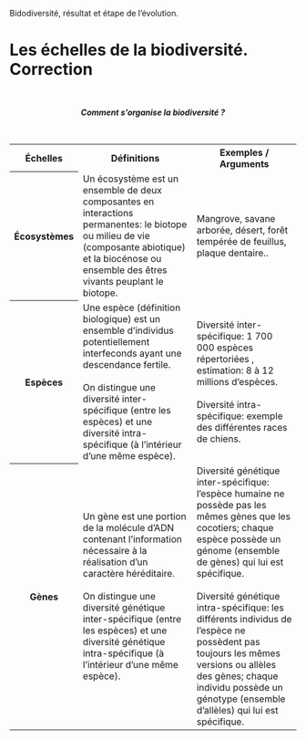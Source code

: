 <p>Bidodiversité, résultat et étape de l’évolution.</p>

# Les échelles de la biodiversité. Correction

<p></br></p>

*<p align=center><strong>Comment s’organise la biodiversité ?</strong></p>*

<p></br></p>


<div align=center>
<table>

<tr>

<th>Échelles</th> <th>Définitions</th> <th>Exemples / Arguments</th>

</tr>

<tr>

<th>Écosystèmes</th> <td>Un écosystème est un ensemble de deux composantes en interactions permanentes: le biotope ou milieu de vie (composante abiotique) et la biocénose ou ensemble des êtres vivants peuplant le biotope.</td> <td>Mangrove, savane arborée, désert, forêt tempérée de feuillus, plaque dentaire..</td>

</tr>
<tr>

<th>Espèces</th> <td>Une espèce (définition biologique) est un ensemble d’individus potentiellement interfeconds ayant une descendance fertile.</br></br>On distingue une diversité inter-spécifique (entre les espèces) et une diversité intra-spécifique (à l’intérieur d’une même espèce).</td> <td>Diversité inter-spécifique: 1 700 000 espèces répertoriées , estimation: 8 à 12 millions d’espèces.</br></br>Diversité intra-spécifique: exemple des différentes races de chiens.</td>

</tr>

<th>Gènes</th> <td>Un gène est une portion de la molécule d’ADN contenant l’information nécessaire à la réalisation d’un caractère héréditaire.</br></br>On distingue une diversité génétique inter-spécifique (entre les espèces) et une diversité génétique intra-spécifique (à l’intérieur d’une même espèce).</td> <td>Diversité génétique inter-spécifique: l’espèce humaine ne possède pas les mêmes gènes que les cocotiers; chaque espèce possède un génome (ensemble de gènes) qui lui est spécifique.</br></br>Diversité génétique intra-spécifique: les différents individus de l’espèce ne possèdent pas toujours les mêmes versions ou allèles des gènes; chaque individu possède un génotype (ensemble d’allèles) qui lui est spécifique.</td>

</table>
</div>
